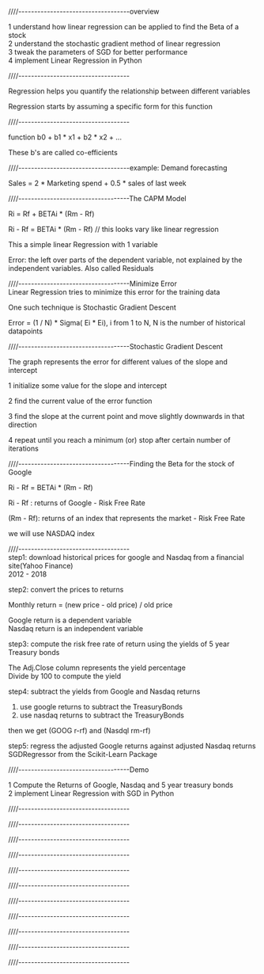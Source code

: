
////-----------------------------------overview   

1 understand how linear regression can be applied to find the Beta of a stock  
2 understand the stochastic gradient method of linear regression  
3 tweak the parameters of SGD for better performance  
4 implement Linear Regression in Python  


////-----------------------------------

Regression helps you quantify the relationship between different variables  

Regression starts by assuming a specific form for this function   


////-----------------------------------

function
b0 + b1 * x1 + b2 * x2 + ...

These b's are called co-efficients    

////-----------------------------------example: Demand forecasting    

Sales = 2 * Marketing spend + 0.5 * sales of last week  




////-----------------------------------The CAPM Model  

Ri = Rf + BETAi * (Rm - Rf)

Ri - Rf =  BETAi * (Rm - Rf) // this looks vary  like linear regression   

This a simple linear Regression with 1 variable   

Error: the left over parts of the dependent variable, not explained by the independent variables. Also called Residuals   



////-----------------------------------Minimize Error   
Linear Regression tries to minimize this error for the training data    

One such technique is Stochastic Gradient Descent    

Error = (1 / N) * Sigma( Ei * Ei),    i from 1 to N, N is the number of historical datapoints    


////-----------------------------------Stochastic Gradient Descent    

The graph represents the error for different values of the slope and intercept   

1 initialize some value for the slope and intercept   

2 find the current value of the error function   

3 find the slope at the current point and move slightly downwards in that direction   

4 repeat until you reach a minimum (or) stop after certain number of iterations   




////-----------------------------------Finding the Beta for the stock of Google   

Ri - Rf =  BETAi * (Rm - Rf)   

Ri - Rf : returns of Google - Risk Free Rate   

(Rm - Rf): returns of an index that represents the market - Risk Free Rate   

we will use NASDAQ index     


////-----------------------------------   
step1: download historical prices for google and Nasdaq from a financial site(Yahoo Finance)   
2012 - 2018    

step2: convert the prices to returns   

Monthly return = (new price - old price) / old price  

Google return is a dependent variable   
Nasdaq return is an independent variable   


step3: compute the risk free rate of return using the yields of 5 year Treasury bonds   

The Adj.Close column represents the yield percentage    
Divide by 100 to compute the yield   

step4: subtract the yields from Google and Nasdaq returns   

1) use google returns to subtract the TreasuryBonds
2) use nasdaq  returns to subtract the TreasuryBonds

then we get (GOOG r-rf) and (Nasdql rm-rf)    

step5: regress the adjusted Google returns against adjusted Nasdaq returns   
SGDRegressor from the Scikit-Learn Package   


////-----------------------------------Demo    

1 Compute the Returns of Google, Nasdaq and 5 year treasury bonds   
2 implement Linear Regression with SGD in Python   







////-----------------------------------





////-----------------------------------





////-----------------------------------




////-----------------------------------




////-----------------------------------





////-----------------------------------





////-----------------------------------




////-----------------------------------




////-----------------------------------





////-----------------------------------





////-----------------------------------



